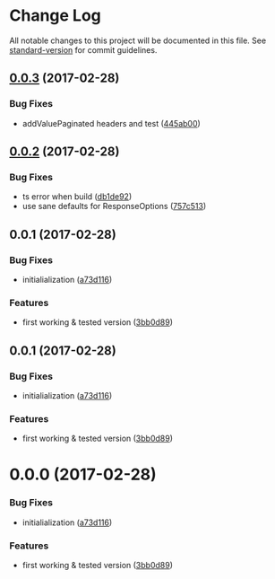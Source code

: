 # Change Log

All notable changes to this project will be documented in this file. See [standard-version](https://github.com/conventional-changelog/standard-version) for commit guidelines.

<a name="0.0.3"></a>
## [0.0.3](https://github.com/llafuente/ng2-vs-backend/compare/v0.0.2...v0.0.3) (2017-02-28)


### Bug Fixes

* addValuePaginated headers and test ([445ab00](https://github.com/llafuente/ng2-vs-backend/commit/445ab00))



<a name="0.0.2"></a>
## [0.0.2](https://github.com/llafuente/ng2-vs-backend/compare/v0.0.1...v0.0.2) (2017-02-28)


### Bug Fixes

* ts error when build ([db1de92](https://github.com/llafuente/ng2-vs-backend/commit/db1de92))
* use sane defaults for ResponseOptions ([757c513](https://github.com/llafuente/ng2-vs-backend/commit/757c513))



<a name="0.0.1"></a>
## 0.0.1 (2017-02-28)


### Bug Fixes

* initialialization ([a73d116](https://github.com/llafuente/ng2-vs-backend/commit/a73d116))


### Features

* first working & tested version ([3bb0d89](https://github.com/llafuente/ng2-vs-backend/commit/3bb0d89))



<a name="0.0.1"></a>
## 0.0.1 (2017-02-28)


### Bug Fixes

* initialialization ([a73d116](https://github.com/llafuente/ng2-vs-backend/commit/a73d116))


### Features

* first working & tested version ([3bb0d89](https://github.com/llafuente/ng2-vs-backend/commit/3bb0d89))



<a name="0.0.0"></a>
# 0.0.0 (2017-02-28)


### Bug Fixes

* initialialization ([a73d116](https://github.com/llafuente/ng2-vs-backend/commit/a73d116))


### Features

* first working & tested version ([3bb0d89](https://github.com/llafuente/ng2-vs-backend/commit/3bb0d89))
